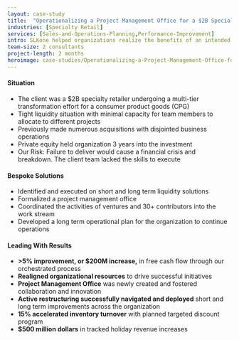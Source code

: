 ```yaml
---
layout: case-study
title:  "Operationalizing a Project Management Office for a $2B Specialty Retailer"
industries: [Specialty Retail]
services: [Sales-and-Operations-Planning,Performance-Improvement]
intro: SLKone helped organizations realize the benefits of an intended project, program, or portfolio of projects.  We maximized their return on project investment by effectively utilizing their resources.
team-size: 2 consultants
project-length: 2 months
heroimage: case-studies/Operationalizing-a-Project-Management-Office-for-a-2B-Specialty-Retailer.jpg
---
```


#### Situation
- The client was a $2B specialty retailer undergoing a multi-tier transformation effort for a consumer product goods (CPG)
- Tight liquidity situation with minimal capacity for team members to allocate to different projects
- Previously made numerous acquisitions with disjointed business operations
- Private equity held organization 3 years into the investment
- Our Risk:  Failure to deliver would cause a financial crisis and breakdown.  The client team lacked the skills to execute

#### Bespoke Solutions
- Identified and executed on short and long term liquidity solutions
- Formalized a project management office
- Coordinated the activities of ventures and 30+ contributors into the work stream
- Developed a long term operational plan for the organization to continue operations

#### Leading With Results
- **>5% improvement, or $200M increase,** in free cash flow through our orchestrated process
- **Realigned organizational resources** to drive successful initiatives
- **Project Management Office** was newly created and fostered collaboration and innovation
- **Active restructuring successfully navigated and deployed** short and long term improvements across the organization
- **15% accelerated inventory turnover** with planned targeted discount program
- **$500 million dollars** in tracked holiday revenue increases
